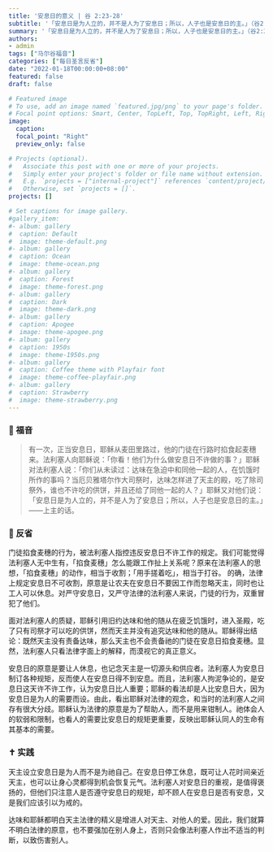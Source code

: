 ```yaml
---
title: '安息日的意义 | 谷 2:23-28'
subtitle: '「安息日是为人立的，并不是人为了安息日；所以，人子也是安息日的主。」（谷2:27-28）'
summary: '「安息日是为人立的，并不是人为了安息日；所以，人子也是安息日的主。」（谷2:27-28）'
authors:
- admin
tags: ["马尔谷福音"]
categories: ["每日圣言反省"]
date: "2022-01-18T00:00:00+08:00"
featured: false
draft: false

# Featured image
# To use, add an image named `featured.jpg/png` to your page's folder.
# Focal point options: Smart, Center, TopLeft, Top, TopRight, Left, Right, BottomLeft, Bottom, BottomRight
image:
  caption:
  focal_point: "Right"
  preview_only: false

# Projects (optional).
#   Associate this post with one or more of your projects.
#   Simply enter your project's folder or file name without extension.
#   E.g. `projects = ["internal-project"]` references `content/project/deep-learning/index.md`.
#   Otherwise, set `projects = []`.
projects: []

# Set captions for image gallery.
#gallery_item:
#- album: gallery
#  caption: Default
#  image: theme-default.png
#- album: gallery
#  caption: Ocean
#  image: theme-ocean.png
#- album: gallery
#  caption: Forest
#  image: theme-forest.png
#- album: gallery
#  caption: Dark
#  image: theme-dark.png
#- album: gallery
#  caption: Apogee
#  image: theme-apogee.png
#- album: gallery
#  caption: 1950s
#  image: theme-1950s.png
#- album: gallery
#  caption: Coffee theme with Playfair font
#  image: theme-coffee-playfair.png
#- album: gallery
#  caption: Strawberry
#  image: theme-strawberry.png
---
```


### :love_letter: 福音
> 有一次，正当安息日，耶稣从麦田里路过，他的门徒在行路时掐食起麦穗来。法利塞人向耶稣说：「你看！他们为什么做安息日不许做的事？」耶稣对法利塞人说：「你们从未读过：达味在急迫中和同他一起的人，在饥饿时所作的事吗？当厄贝雅塔尔作大司祭时，达味怎样进了天主的殿，吃了除司祭外，谁也不许吃的供饼，并且还给了同他一起的人？」耶稣又对他们说：「安息日是为人立的，并不是人为了安息日；所以，人子也是安息日的主。」——上主的话。

### :speech_balloon: 反省
门徒掐食麦穗的行为，被法利塞人指控违反安息日不许工作的规定。我们可能觉得法利塞人无中生有，「掐食麦穗」怎么能跟工作扯上关系呢？原来在法利塞人的思想，「掐食麦穗」的动作，相当于收割；「用手搓着吃」，相当于打谷。
的确，法律上规定安息日不可收割，原意是让农夫在安息日不要因工作而忽略天主，同时也让工人可以休息。对严守安息日，又严守法律的法利塞人来说，门徒的行为，双重冒犯了他们。

面对法利塞人的质疑，耶稣引用旧约达味和他的随从在疲乏饥饿时，进入圣殿，吃了只有司祭才可以吃的供饼，然而天主并没有追究达味和他的随从。耶稣得出结论：既然天主没有责备达味，那么天主也不会责备祂的门徒在安息日掐食麦穗。显然，法利塞人只看法律字面上的解释，而漠视它的真正意义。

安息日的原意是要让人休息，也记念天主是一切源头和供应者。法利塞人为安息日制订各种规矩，反而使人在安息日得不到安息。而且，法利塞人拘泥争论的，是安息日这天许不许工作，认为安息日比人重要；耶稣的看法却是人比安息日大，因为安息日是为人的需要而设。由此，看出耶稣对法律的观念，和当时的法利塞人之间存有很大分歧。耶稣认为法律的原意是为了帮助人，而不是用来钳制人。祂体会人的软弱和限制，也看人的需要比安息日的规矩更重要，反映出耶稣认同人的生命有其基本的需要。

### :latin_cross: 实践
天主设立安息日是为人而不是为祂自己。在安息日停工休息，既可让人花时间亲近天主，也可以让身心灵都得到机会恢复元气。法利塞人对安息日的重视，是值得褒扬的，但他们只注意人是否遵守安息日的规矩，却不顾人在安息日是否有安息，又是我们应该引以为戒的。

达味和耶稣都明白天主法律的精义是增进人对天主、对他人的爱。因此，我们就算不明白法律的原意，也不要强加在别人身上，否则只会像法利塞人作出不适当的判断，以致伤害别人。
